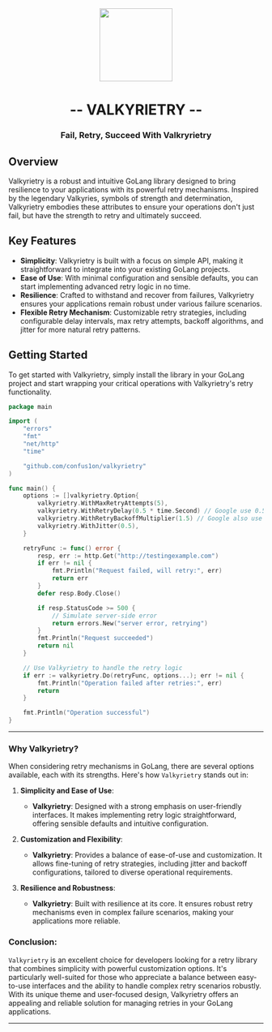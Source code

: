 <div align="center">

<img src="https://cdn.discordapp.com/attachments/1179065448428490932/1179066374962810951/valkyrietry-logo.png?ex=65786e21&is=6565f921&hm=5288a4f0a21464c2065c047f4b5b8c11346e1c6871333c6a5425f80e10d83f6a&" align="center" width="144px" height="144px"/>

# -- VALKYRIETRY --
### Fail, Retry, Succeed With Valkryrietry
</div>

## Overview
Valkyrietry is a robust and intuitive GoLang library designed to bring resilience to your applications with its powerful retry mechanisms. Inspired by the legendary Valkyries, symbols of strength and determination, Valkyrietry embodies these attributes to ensure your operations don't just fail, but have the strength to retry and ultimately succeed.

## Key Features
- **Simplicity**: Valkyrietry is built with a focus on simple API, making it straightforward to integrate into your existing GoLang projects.
- **Ease of Use**: With minimal configuration and sensible defaults, you can start implementing advanced retry logic in no time.
- **Resilience**: Crafted to withstand and recover from failures, Valkyrietry ensures your applications remain robust under various failure scenarios.
- **Flexible Retry Mechanism**: Customizable retry strategies, including configurable delay intervals, max retry attempts, backoff algorithms, and jitter for more natural retry patterns.

## Getting Started
To get started with Valkyrietry, simply install the library in your GoLang project and start wrapping your critical operations with Valkyrietry's retry functionality.

```go
package main

import (
	"errors"
	"fmt"
	"net/http"
	"time"

	"github.com/confus1on/valkyrietry"
)

func main() {
	options := []valkyrietry.Option{
		valkyrietry.WithMaxRetryAttempts(5),
		valkyrietry.WithRetryDelay(0.5 * time.Second) // Google use 0.5 as initial retry,
		valkyrietry.WithRetryBackoffMultiplier(1.5) // Google also use 1.5 for default multiplier,
		valkyrietry.WithJitter(0.5),
	}

	retryFunc := func() error {
		resp, err := http.Get("http://testingexample.com")
		if err != nil {
			fmt.Println("Request failed, will retry:", err)
			return err
		}
		defer resp.Body.Close()

		if resp.StatusCode >= 500 {
			// Simulate server-side error
			return errors.New("server error, retrying")
		}
		fmt.Println("Request succeeded")
		return nil
	}

	// Use Valkyrietry to handle the retry logic
	if err := valkyrietry.Do(retryFunc, options...); err != nil {
		fmt.Println("Operation failed after retries:", err)
		return
	}

	fmt.Println("Operation successful")
}
```
---

### Why Valkyrietry?

When considering retry mechanisms in GoLang, there are several options available, each with its strengths. Here's how `Valkyrietry` stands out in:

1. **Simplicity and Ease of Use**: 
   - **Valkyrietry**: Designed with a strong emphasis on user-friendly interfaces. It makes implementing retry logic straightforward, offering sensible defaults and intuitive configuration.

2. **Customization and Flexibility**: 
   - **Valkyrietry**: Provides a balance of ease-of-use and customization. It allows fine-tuning of retry strategies, including jitter and backoff configurations, tailored to diverse operational requirements.

3. **Resilience and Robustness**: 
   - **Valkyrietry**: Built with resilience at its core. It ensures robust retry mechanisms even in complex failure scenarios, making your applications more reliable.

### Conclusion:
`Valkyrietry` is an excellent choice for developers looking for a retry library that combines simplicity with powerful customization options. It's particularly well-suited for those who appreciate a balance between easy-to-use interfaces and the ability to handle complex retry scenarios robustly. With its unique theme and user-focused design, Valkyrietry offers an appealing and reliable solution for managing retries in your GoLang applications.

---